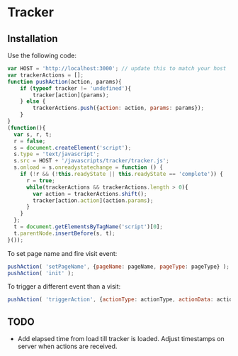 # Tracker 

## Installation

Use the following code:

```javascript
var HOST = 'http://localhost:3000'; // update this to match your host 
var trackerActions = [];
function pushAction(action, params){
    if (typeof tracker != 'undefined'){
        tracker[action](params);
    } else {
        trackerActions.push({action: action, params: params});
    }
}
(function(){
  var s, r, t;
  r = false;
  s = document.createElement('script');
  s.type = 'text/javascript';
  s.src = HOST + '/javascripts/tracker/tracker.js';
  s.onload = s.onreadystatechange = function () {
    if (!r && (!this.readyState || this.readyState == 'complete')) {
      r = true;
      while(trackerActions && trackerActions.length > 0){
        var action = trackerActions.shift();
        tracker[action.action](action.params);
      }
    }
  };
  t = document.getElementsByTagName('script')[0];
  t.parentNode.insertBefore(s, t);
}());
```

To set page name and fire visit event:
```javascript
pushAction( 'setPageName', {pageName: pageName, pageType: pageType} );
pushAction( 'init' );
```

To trigger a different event than a visit: 
```javascript
pushAction( 'triggerAction', {actionType: actionType, actionData: actionData, extraData: { data: 'is optional' } })
```

## TODO

* Add elapsed time from load till tracker is loaded. Adjust timestamps on server when actions are received.
